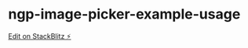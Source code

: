 # ngp-image-picker-example-usage

[Edit on StackBlitz ⚡️](https://stackblitz.com/edit/ngp-image-picker-example-usage)
